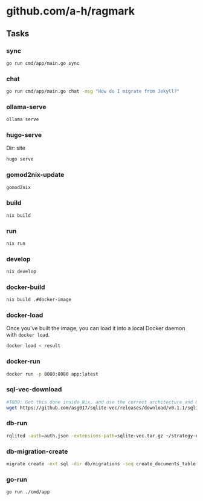 # github.com/a-h/ragmark

## Tasks

### sync

```bash
go run cmd/app/main.go sync
```

### chat

```bash
go run cmd/app/main.go chat -msg "How do I migrate from Jekyll?"
```

### ollama-serve

```bash
ollama serve
```

### hugo-serve

Dir: site

```bash
hugo serve
```

### gomod2nix-update

```bash
gomod2nix
```

### build

```bash
nix build
```

### run

```bash
nix run
```

### develop

```bash
nix develop
```

### docker-build

```bash
nix build .#docker-image
```

### docker-load

Once you've built the image, you can load it into a local Docker daemon with `docker load`.

```bash
docker load < result
```

### docker-run

```bash
docker run -p 8080:8080 app:latest
```

### sql-vec-download

```bash
#TODO: Get this done inside Nix, and use the correct architecture and OS for the download.
wget https://github.com/asg017/sqlite-vec/releases/download/v0.1.1/sqlite-vec-0.1.1-loadable-macos-aarch64.tar.gz -O sqlite-vec.tar.gz
```

### db-run

```bash
rqlited -auth=auth.json -extensions-path=sqlite-vec.tar.gz ~/strategy-node.1
```

### db-migration-create

```bash
migrate create -ext sql -dir db/migrations -seq create_documents_table
```

### go-run

```bash
go run ./cmd/app
```
